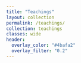 ```yaml
---
title: "Teachings"
layout: collection
permalink: /teachings/
collection: teachings
classes: wide
header:
  overlay_color: "#4bafa2"
  overlay_filter: "0.2"
---
```


<!-- List of courses -->

